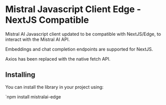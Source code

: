# Mistral Javascript Client Edge - NextJS Compatible

Mistral AI Javascript client updated to be compatible with NextJS/Edge, to interact with the Mistral AI API.

Embeddings and chat completion endpoints are supported for NextJS.

Axios has been replaced with the native fetch API.

## Installing

You can install the library in your project using:

`npm install mistralai-edge

